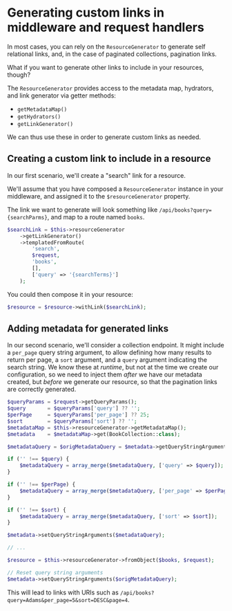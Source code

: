 # Generating custom links in middleware and request handlers

In most cases, you can rely on the `ResourceGenerator` to generate self
relational links, and, in the case of paginated collections, pagination links.

What if you want to generate other links to include in your resources, though?

The `ResourceGenerator` provides access to the metadata map, hydrators, and link
generator via getter methods:

- `getMetadataMap()`
- `getHydrators()`
- `getLinkGenerator()`

We can thus use these in order to generate custom links as needed.

## Creating a custom link to include in a resource

In our first scenario, we'll create a "search" link for a resource.

We'll assume that you have composed a `ResourceGenerator` instance in your
middleware, and assigned it to the `$resourceGenerator` property.

The link we want to generate will look something like
`/api/books?query={searchParms}`, and map to a route named `books`.

```php
$searchLink = $this->resourceGenerator
    ->getLinkGenerator()
    ->templatedFromRoute(
        'search',
        $request,
        'books',
        [],
        ['query' => '{searchTerms}']
    );
```

You could then compose it in your resource:

```php
$resource = $resource->withLink($searchLink);
```

## Adding metadata for generated links

In our second scenario, we'll consider a collection endpoint. It might include a
`per_page` query string argument, to allow defining how many results to return
per page, a `sort` argument, and a `query` argument indicating the search
string. We know these at _runtime_, but not at the time we create our
configuration, so we need to inject them _after_ we have our metadata created,
but _before_ we generate our resource, so that the pagination links are
correctly generated.

```php
$queryParams = $request->getQueryParams();
$query       = $queryParams['query'] ?? '';
$perPage     = $queryParams['per_page'] ?? 25;
$sort        = $queryParams['sort'] ?? '';
$metadataMap = $this->resourceGenerator->getMetadataMap();
$metadata    = $metadataMap->get(BookCollection::class);

$metadataQuery = $origMetadataQuery = $metadata->getQueryStringArguments();

if ('' !== $query) {
    $metadataQuery = array_merge($metadataQuery, ['query' => $query]);
}

if ('' !== $perPage) {
    $metadataQuery = array_merge($metadataQuery, ['per_page' => $perPage]);
}

if ('' !== $sort) {
    $metadataQuery = array_merge($metadataQuery, ['sort' => $sort]);
}

$metadata->setQueryStringArguments($metadataQuery);

// ...

$resource = $this->resourceGenerator->fromObject($books, $request);

// Reset query string arguments
$metadata->setQueryStringArguments($origMetadataQuery);
```

This will lead to links with URIs such as
`/api/books?query=Adams&per_page=5&sort=DESC&page=4`.
